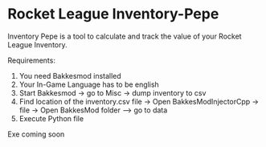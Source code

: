 # Rocket League Inventory-Pepe
Inventory Pepe is a tool to calculate and track the value of your Rocket League Inventory.

Requirements:
  1. You need Bakkesmod installed
  2. Your In-Game Language has to be  english
  3. Start Bakkesmod -> go to Misc -> dump inventory to csv
  4. Find location of the inventory.csv file -> Open BakkesModInjectorCpp -> file -> Open BakkesMod folder --> go to data
  5. Execute Python file

Exe coming soon
